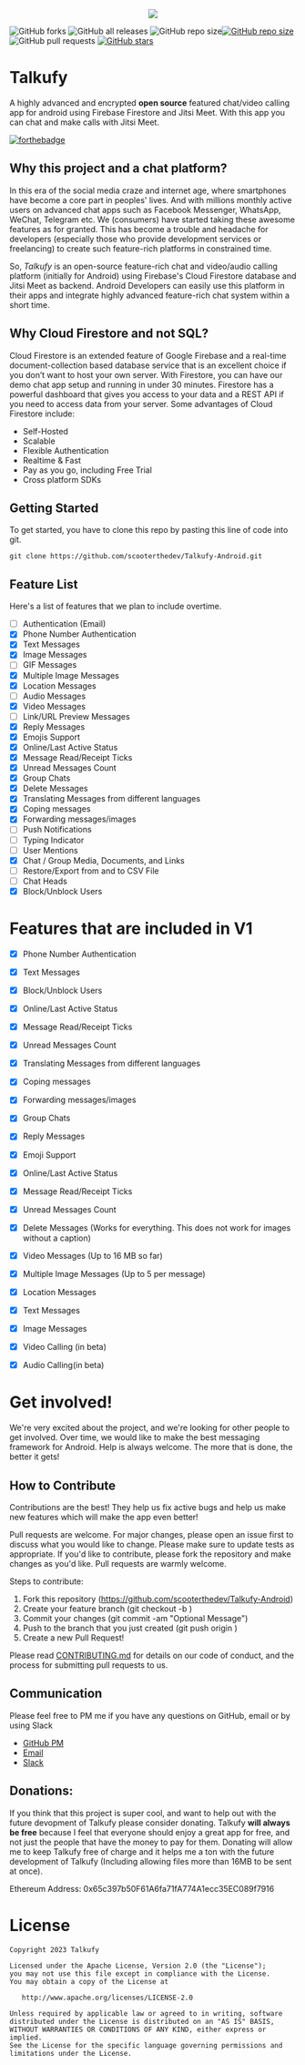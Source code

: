 
<p align="center">
  <img src="https://github.com/scooterthedev/Talkufy-Android/blob/main/Images/talkufy_backround.png?raw=true" />
</p>

![GitHub forks](https://img.shields.io/github/forks/scooterthedev/Talkufy-Android) ![GitHub all releases](https://img.shields.io/github/downloads/scooterthedev/Talkufy-Android/total) ![GitHub repo size](https://img.shields.io/github/repo-size/scooterthedev/Talkufy-Android)[![GitHub repo size](https://img.shields.io/badge/PM%20Me-on%20Github-red)](github.com/scooterthedev) ![GitHub pull requests](https://img.shields.io/github/issues-pr-raw/scooterthedev/Talkufy-Android) [![GitHub stars](https://img.shields.io/github/stars/scooterthedev/Talkufy-Android)](https://GitHub.com/scooterthedev/Talkufy-Android/)


# Talkufy
A highly advanced and encrypted **open source** featured chat/video calling app for android using Firebase Firestore and Jitsi Meet. With this app you can chat and make calls with Jitsi Meet.

[![forthebadge](https://forthebadge.com/images/badges/built-with-love.svg)](https://GitHub.com/scooterthedev/Talkufy-Android)

## Why this project and a chat platform?
In this era of the social media craze and internet age, where smartphones have become a core part in peoples' lives. And with millions monthly active users on advanced chat apps such as Facebook Messenger, WhatsApp, WeChat, Telegram etc. We (consumers) have started taking these awesome features as for granted. This has become a trouble and headache for developers (especially those who provide development services or freelancing) to create such feature-rich platforms in constrained time.

So, *Talkufy* is an open-source feature-rich chat and video/audio calling platform (initially for Android) using Firebase's Cloud Firestore database and Jitsi Meet as backend. Android Developers can easily use this platform in their apps and integrate highly advanced feature-rich chat system within a short time. 

## Why Cloud Firestore and not SQL?
Cloud Firestore is an extended feature of Google Firebase and a real-time document-collection based database service that is an excellent choice if you don’t want to host your own server. With Firestore, you can have our demo chat app setup and running in under 30 minutes. Firestore has a powerful dashboard that gives you access to your data and a REST API if you need to access data from your server. Some advantages of Cloud Firestore include:
 * Self-Hosted
 * Scalable
 * Flexible Authentication
 * Realtime & Fast
 * Pay as you go, including Free Trial
 * Cross platform SDKs

## Getting Started

To get started, you have to clone this repo by pasting this line of code into git.

    git clone https://github.com/scooterthedev/Talkufy-Android.git

## Feature List
Here's a list of features that we plan to include overtime.



- [ ] Authentication (Email)
- [x] Phone Number Authentication
- [x] Text Messages
- [x] Image Messages
- [ ] GIF Messages
- [x] Multiple Image Messages
- [x] Location Messages
- [ ] Audio Messages
- [x] Video Messages
- [ ] Link/URL Preview Messages
- [x] Reply Messages
- [x] Emojis Support
- [x] Online/Last Active Status
- [x] Message Read/Receipt Ticks
- [x] Unread Messages Count
- [x] Group Chats
- [x] Delete Messages
- [x] Translating Messages from different languages
- [x] Coping messages
- [x] Forwarding messages/images
- [ ] Push Notifications
- [ ] Typing Indicator
- [ ] User Mentions
- [x] Chat / Group Media, Documents, and Links
- [ ] Restore/Export from and to CSV File
- [ ] Chat Heads
- [x] Block/Unblock Users
</details>

# Features that are included in V1
- [x] Phone Number Authentication
- [x] Text Messages
- [x] Block/Unblock Users
- [x] Online/Last Active Status
- [x] Message Read/Receipt Ticks
- [x] Unread Messages Count
- [x] Translating Messages from different languages
- [x] Coping messages
- [x] Forwarding messages/images
- [x] Group Chats
- [x] Reply Messages
- [x] Emoji Support
- [x] Online/Last Active Status
- [x] Message Read/Receipt Ticks
- [x] Unread Messages Count
- [x] Delete Messages (Works for everything. This does not work for images without a caption)
- [x] Video Messages (Up to 16 MB so far)
- [x] Multiple Image Messages (Up to 5 per message)
- [x] Location Messages
- [x] Text Messages
- [x] Image Messages
- [x] Video Calling (in beta)
- [x] Audio Calling(in beta)



# Get involved!
We're very excited about the project, and we're looking for other people to get involved. Over time, we would like to make the best messaging framework for Android. Help is always welcome. The more that is done, the better it gets!

## How to Contribute
Contributions are the best! They help us fix active bugs and help us make new features which will make the app even better! 

Pull requests are welcome. For major changes, please open an issue first to discuss what you would like to change. Please make sure to update tests as appropriate. If you'd like to contribute, please fork the repository and make changes as you'd like. Pull requests are warmly welcome.

Steps to contribute:
1. Fork this repository (https://github.com/scooterthedev/Talkufy-Android)
2. Create your feature branch (git checkout -b <feature-branch-name>)
3. Commit your changes (git commit -am "Optional Message")
4. Push to the branch that you just created (git push origin <feature-branch-name>)
5. Create a new Pull Request!


Please read [CONTRIBUTING.md](https://github.com/scooterthedev/Talkufy-Android/blob/main/CONTRIBUTING.md) for details on our code of conduct, and the process for submitting pull requests to us.

## Communication
Please feel free to PM me if you have any questions on GitHub, email or by using Slack
* [GitHub PM](https://github.com/scooterthedev)
* [Email](mailto:talkufy@outlook.com)
* [Slack](https://join.slack.com/t/talkufy/shared_invite/zt-1efhrwgdz-YPjWrhClS~7lariBDdFu2w)

## Donations:

​If you think that this project is super cool, and want to help out with the future devopment of Talkufy please consider donating. Talkufy **will always be free** because I feel that everyone should enjoy a great app for free, and not just the people that have the money to pay for them. Donating will allow me to keep Talkufy free of charge and it helps me a ton with the future development of Talkufy (Including allowing files more than 16MB to be sent at once).

Ethereum Address: 0x65c397b50F61A6fa71fA774A1ecc35EC089f7916

# License

    Copyright 2023 Talkufy
    
    Licensed under the Apache License, Version 2.0 (the "License");
    you may not use this file except in compliance with the License.
    You may obtain a copy of the License at
    
       http://www.apache.org/licenses/LICENSE-2.0
    
    Unless required by applicable law or agreed to in writing, software
    distributed under the License is distributed on an "AS IS" BASIS,
    WITHOUT WARRANTIES OR CONDITIONS OF ANY KIND, either express or implied.
    See the License for the specific language governing permissions and
    limitations under the License.

